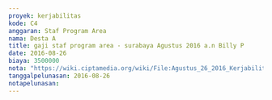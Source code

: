 ```yaml
---
proyek: kerjabilitas
kode: C4
anggaran: Staf Program Area
nama: Desta A
title: gaji staf program area - surabaya Agustus 2016 a.n Billy P
date: 2016-08-26
biaya: 3500000
nota: "https://wiki.ciptamedia.org/wiki/File:Agustus_26_2016_Kerjabilitas_C4_gaji_staf_program_surabaya_agustus_Billy.JPG"
tanggalpelunasan: 2016-08-26
notapelunasan:
---
```

